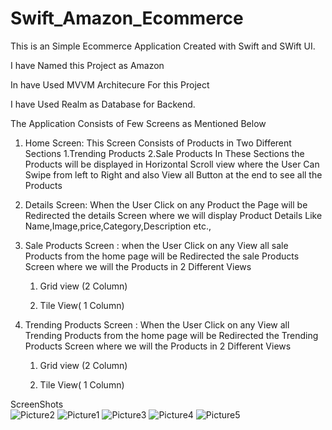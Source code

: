 # Swift_Amazon_Ecommerce
This is an Simple Ecommerce Application Created with Swift and SWift UI.

I have Named this Project as Amazon

In have Used MVVM Architecure For this Project

I have Used Realm as Database for Backend.

The Application Consists of Few Screens as Mentioned Below

1. Home Screen: This Screen Consists of Products in Two Different Sections​
   1.Trending Products
   2.Sale Products
In These Sections the Products will be displayed in Horizontal Scroll view where the User Can Swipe from left to Right and also View all Button at the end to see all the Products

2. Details Screen: 
When the User Click on any Product the Page will be Redirected the details Screen where we will display Product Details Like Name,Image,price,Category,Description etc.,

3. Sale Products Screen : 
when the User Click on any View all sale Products from  the home page will be Redirected the  sale Products Screen where we will the Products in 2 Different Views

    1. Grid view (2 Column)

    2. Tile View( 1 Column)

4. Trending Products Screen :
When the User Click on any View all Trending Products from  the home page will be Redirected the  Trending Products Screen where we will the Products in 2 Different Views

    1. Grid view (2 Column)

    2. Tile View( 1 Column)
    
ScreenShots    
![Picture2](https://user-images.githubusercontent.com/54474470/216757882-5bd2ec05-4353-4254-b145-4ff26fa78881.png)
![Picture1](https://user-images.githubusercontent.com/54474470/216757883-f766ab20-c5eb-4581-b617-510b5bbc0a49.png)
![Picture3](https://user-images.githubusercontent.com/54474470/216757886-c953b533-6657-4e2a-88ae-64260d3cf7ca.png)
![Picture4](https://user-images.githubusercontent.com/54474470/216757888-f652f0ea-f76c-41d3-ba6a-e2ccd17bef2e.png)
![Picture5](https://user-images.githubusercontent.com/54474470/216757891-7ee258df-18a2-4f38-9768-5d7f74a1e006.png)
